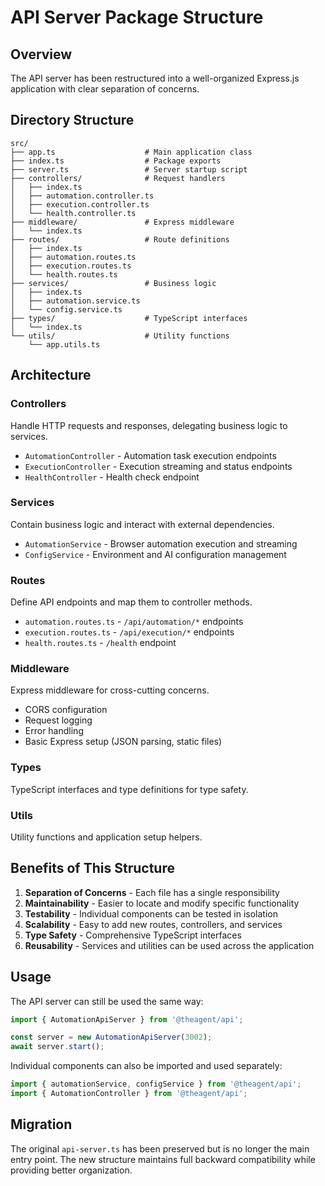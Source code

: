 # API Server Package Structure

## Overview

The API server has been restructured into a well-organized Express.js application with clear separation of concerns.

## Directory Structure

```
src/
├── app.ts                    # Main application class
├── index.ts                  # Package exports
├── server.ts                 # Server startup script
├── controllers/              # Request handlers
│   ├── index.ts
│   ├── automation.controller.ts
│   ├── execution.controller.ts
│   └── health.controller.ts
├── middleware/               # Express middleware
│   └── index.ts
├── routes/                   # Route definitions
│   ├── index.ts
│   ├── automation.routes.ts
│   ├── execution.routes.ts
│   └── health.routes.ts
├── services/                 # Business logic
│   ├── index.ts
│   ├── automation.service.ts
│   └── config.service.ts
├── types/                    # TypeScript interfaces
│   └── index.ts
└── utils/                    # Utility functions
    └── app.utils.ts
```

## Architecture

### Controllers
Handle HTTP requests and responses, delegating business logic to services.

- `AutomationController` - Automation task execution endpoints
- `ExecutionController` - Execution streaming and status endpoints  
- `HealthController` - Health check endpoint

### Services
Contain business logic and interact with external dependencies.

- `AutomationService` - Browser automation execution and streaming
- `ConfigService` - Environment and AI configuration management

### Routes
Define API endpoints and map them to controller methods.

- `automation.routes.ts` - `/api/automation/*` endpoints
- `execution.routes.ts` - `/api/execution/*` endpoints
- `health.routes.ts` - `/health` endpoint

### Middleware
Express middleware for cross-cutting concerns.

- CORS configuration
- Request logging
- Error handling
- Basic Express setup (JSON parsing, static files)

### Types
TypeScript interfaces and type definitions for type safety.

### Utils
Utility functions and application setup helpers.

## Benefits of This Structure

1. **Separation of Concerns** - Each file has a single responsibility
2. **Maintainability** - Easier to locate and modify specific functionality
3. **Testability** - Individual components can be tested in isolation
4. **Scalability** - Easy to add new routes, controllers, and services
5. **Type Safety** - Comprehensive TypeScript interfaces
6. **Reusability** - Services and utilities can be used across the application

## Usage

The API server can still be used the same way:

```typescript
import { AutomationApiServer } from '@theagent/api';

const server = new AutomationApiServer(3002);
await server.start();
```

Individual components can also be imported and used separately:

```typescript
import { automationService, configService } from '@theagent/api';
import { AutomationController } from '@theagent/api';
```

## Migration

The original `api-server.ts` has been preserved but is no longer the main entry point. The new structure maintains full backward compatibility while providing better organization.
